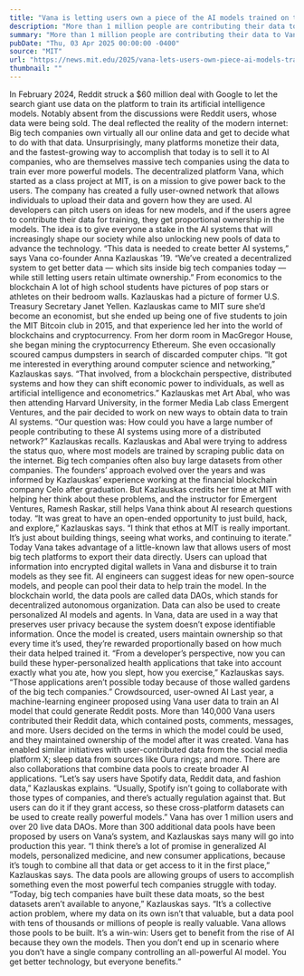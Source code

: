 ```yaml
---
title: "Vana is letting users own a piece of the AI models trained on their data"
description: "More than 1 million people are contributing their data to Vana’s decentralized network, which started as an MIT class project."
summary: "More than 1 million people are contributing their data to Vana’s decentralized network, which started as an MIT class pr"
pubDate: "Thu, 03 Apr 2025 00:00:00 -0400"
source: "MIT"
url: "https://news.mit.edu/2025/vana-lets-users-own-piece-ai-models-trained-on-their-data-0403"
thumbnail: ""
---
```


In February 2024, Reddit struck a $60 million deal with Google to let the search giant use data on the platform to train its artificial intelligence models. Notably absent from the discussions were Reddit users, whose data were being sold.
The deal reflected the reality of the modern internet: Big tech companies own virtually all our online data and get to decide what to do with that data. Unsurprisingly, many platforms monetize their data, and the fastest-growing way to accomplish that today is to sell it to AI companies, who are themselves massive tech companies using the data to train ever more powerful models.
The decentralized platform Vana, which started as a class project at MIT, is on a mission to give power back to the users. The company has created a fully user-owned network that allows individuals to upload their data and govern how they are used. AI developers can pitch users on ideas for new models, and if the users agree to contribute their data for training, they get proportional ownership in the models.
The idea is to give everyone a stake in the AI systems that will increasingly shape our society while also unlocking new pools of data to advance the technology.
“This data is needed to create better AI systems,” says Vana co-founder Anna Kazlauskas ’19. “We’ve created a decentralized system to get better data — which sits inside big tech companies today — while still letting users retain ultimate ownership.”
From economics to the blockchain
A lot of high school students have pictures of pop stars or athletes on their bedroom walls. Kazlauskas had a picture of former U.S. Treasury Secretary Janet Yellen.
Kazlauskas came to MIT sure she’d become an economist, but she ended up being one of five students to join the MIT Bitcoin club in 2015, and that experience led her into the world of blockchains and cryptocurrency.
From her dorm room in MacGregor House, she began mining the cryptocurrency Ethereum. She even occasionally scoured campus dumpsters in search of discarded computer chips.
“It got me interested in everything around computer science and networking,” Kazlauskas says. “That involved, from a blockchain perspective, distributed systems and how they can shift economic power to individuals, as well as artificial intelligence and econometrics.”
Kazlauskas met Art Abal, who was then attending Harvard University, in the former Media Lab class Emergent Ventures, and the pair decided to work on new ways to obtain data to train AI systems.
“Our question was: How could you have a large number of people contributing to these AI systems using more of a distributed network?” Kazlauskas recalls.
Kazlauskas and Abal were trying to address the status quo, where most models are trained by scraping public data on the internet. Big tech companies often also buy large datasets from other companies.
The founders’ approach evolved over the years and was informed by Kazlauskas’ experience working at the financial blockchain company Celo after graduation. But Kazlauskas credits her time at MIT with helping her think about these problems, and the instructor for Emergent Ventures, Ramesh Raskar, still helps Vana think about AI research questions today.
“It was great to have an open-ended opportunity to just build, hack, and explore,” Kazlauskas says. “I think that ethos at MIT is really important. It’s just about building things, seeing what works, and continuing to iterate.”
Today Vana takes advantage of a little-known law that allows users of most big tech platforms to export their data directly. Users can upload that information into encrypted digital wallets in Vana and disburse it to train models as they see fit.
AI engineers can suggest ideas for new open-source models, and people can pool their data to help train the model. In the blockchain world, the data pools are called data DAOs, which stands for decentralized autonomous organization. Data can also be used to create personalized AI models and agents.
In Vana, data are used in a way that preserves user privacy because the system doesn’t expose identifiable information. Once the model is created, users maintain ownership so that every time it’s used, they’re rewarded proportionally based on how much their data helped trained it.
“From a developer’s perspective, now you can build these hyper-personalized health applications that take into account exactly what you ate, how you slept, how you exercise,” Kazlauskas says. “Those applications aren’t possible today because of those walled gardens of the big tech companies.”
Crowdsourced, user-owned AI
Last year, a machine-learning engineer proposed using Vana user data to train an AI model that could generate Reddit posts. More than 140,000 Vana users contributed their Reddit data, which contained posts, comments, messages, and more. Users decided on the terms in which the model could be used, and they maintained ownership of the model after it was created.
Vana has enabled similar initiatives with user-contributed data from the social media platform X; sleep data from sources like Oura rings; and more. There are also collaborations that combine data pools to create broader AI applications.
“Let’s say users have Spotify data, Reddit data, and fashion data,” Kazlauskas explains. “Usually, Spotify isn’t going to collaborate with those types of companies, and there’s actually regulation against that. But users can do it if they grant access, so these cross-platform datasets can be used to create really powerful models.”
Vana has over 1 million users and over 20 live data DAOs. More than 300 additional data pools have been proposed by users on Vana’s system, and Kazlauskas says many will go into production this year.
“I think there’s a lot of promise in generalized AI models, personalized medicine, and new consumer applications, because it’s tough to combine all that data or get access to it in the first place,” Kazlauskas says.
The data pools are allowing groups of users to accomplish something even the most powerful tech companies struggle with today.
“Today, big tech companies have built these data moats, so the best datasets aren’t available to anyone,” Kazlauskas says. “It’s a collective action problem, where my data on its own isn’t that valuable, but a data pool with tens of thousands or millions of people is really valuable. Vana allows those pools to be built. It’s a win-win: Users get to benefit from the rise of AI because they own the models. Then you don’t end up in scenario where you don’t have a single company controlling an all-powerful AI model. You get better technology, but everyone benefits.”